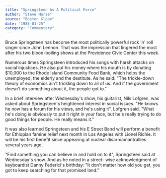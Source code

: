 ```yaml
---
title: "Springsteen As A Political Force"
author: "Steve Morse"
source: "Boston Globe"
date: "1985-01-25"
category: "Commentary"
---
```


Bruce Springsteen has become the most politically powerful rock 'n' roll singer since John Lennon. That was the impression that lingered the most after his two blood-boiling shows at the Providence Civic Center this week.

Numerous times Springsteen introduced his songs with harsh attacks on social injustices. He also put his money where his mouth is by donating $10,000 to the Rhode Island Community Food Bank, which helps the unemployed, the elderly and the destitute. As he said: "The trickle-down theory of economics ain't trickling down to all of us. And if the government doesn't do something about it, the people got to."

In a brief interview after Wednesday's show, his guitarist, Nils Lofgren, was asked about Springsteen's heightened interest in social issues. "He knows he now has a forum for his views, and he's using it", Lofgren said. "What he's doing is obviously to put it right in your face, but he's really trying to do good things for people. He really means it."

It was also learned Springsteen and his E Street Band will perform a benefit for Ethiopian famine relief next month in Los Angeles with Lionel Richie. It will be his first benefit since appearing at nuclear disarmamantrallies several years ago.

"Find something you can believe in and hold on to it", Springsteen said at Wednesday's show. And as he noted in a street- wise acknowledgment of keyboardist Danny Federici's birthday: "It don't matter how old you get, you got to keep searching for that promised land."